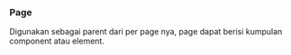 ### Page
Digunakan sebagai parent dari per page nya, page dapat berisi kumpulan component atau element.
